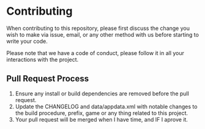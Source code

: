 # Contributing

When contributing to this repository, please first discuss the change you wish to make via issue, email, or any other method with us before starting to write your code.

Please note that we have a code of conduct, please follow it in all your interactions with the project.

## Pull Request Process

1.  Ensure any install or build dependencies are removed before the pull request.
2.  Update the CHANGELOG and data/appdata.xml with notable changes to the build procedure, prefix, game or any thing related to this project.
3.  Your pull request will be merged when I have time, and IF I aprove it.
